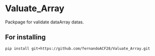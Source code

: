 # Valuate_Array

Packpage for validate dataArray datas.

## For installing

```bash
pip install git+https://github.com/fernandoACF28/Valuate_Array.git

